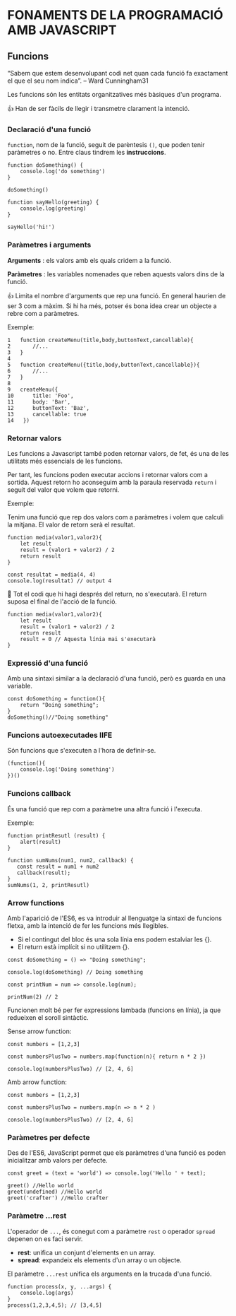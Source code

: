 # FONAMENTS DE LA PROGRAMACIÓ AMB JAVASCRIPT

##  **Funcions**

“Sabem que estem desenvolupant codi net quan cada funció fa exactament el que el seu nom indica”. – Ward Cunningham31

Les funcions són les entitats organitzatives més bàsiques d'un programa. 

👍 Han de ser fàcils de llegir i transmetre clarament la intenció.

###  **Declaració d'una funció**

```function```, nom de la funció, seguit de parèntesis ```()```, que poden tenir paràmetres o no. Entre claus tindrem les **instruccions**.

```
function doSomething() {
    console.log('do something')
}

doSomething()
```

```
function sayHello(greeting) {
    console.log(greeting)
}

sayHello('hi!')
```

###  **Paràmetres i arguments**

**Arguments** : els valors amb els quals cridem a la funció.

**Paràmetres** : les variables nomenades que reben aquests valors dins de la funció.

👍 Limita el nombre d'arguments que rep una funció. En general haurien de ser 3 com a màxim. Si hi ha més, potser és bona idea crear un objecte a rebre com a paràmetres.

Exemple:

```
1   function createMenu(title,body,buttonText,cancellable){
2       //...
3   }
4
5   function createMenu({title,body,buttonText,cancellable}){ 
6       //...
7   }
8   
9   createMenu({
10      title: 'Foo',
11      body: 'Bar', 
12      buttonText: 'Baz',       
13      cancellable: true
14   })
```
###  **Retornar valors**

Les funcions a Javascript també poden retornar valors, de fet, és una de les utilitats més essencials de les funcions.

Per tant, les funcions poden executar accions i retornar valors com a sortida. Aquest retorn ho aconseguim amb la paraula reservada ```return``` i seguit del valor que volem que retorni.

Exemple:

Tenim una funció que rep dos valors com a paràmetres i volem que calculi la mitjana. El valor de retorn serà el resultat.

```
function media(valor1,valor2){ 
   	let result
   	result = (valor1 + valor2) / 2 
   	return result
}

const resultat = media(4, 4)
console.log(resultat) // output 4
```

🚨 Tot el codi que hi hagi després del return, no s'executarà. El return suposa el final de l'acció de la funció.

```
function media(valor1,valor2){ 
   	let result
   	result = (valor1 + valor2) / 2 
   	return result
    result = 0 // Aquesta línia mai s'executarà
}
```
###  **Expressió d'una funció**

Amb una sintaxi similar a la declaració d'una funció, però es guarda en una variable.

```
const doSomething = function(){
	return "Doing something";
}
doSomething()//"Doing something"
```

###  **Funcions autoexecutades IIFE**

Són funcions que s'executen a l'hora de definir-se.

```
(function(){
	console.log('Doing something')
})()
```

###  **Funcions callback**

És una funció que rep com a paràmetre una altra funció i l'executa.

Exemple:
```
function printResutl (result) {
	alert(result)
}

function sumNums(num1, num2, callback) { 
   const result = num1 + num2
   callback(result);
}
sumNums(1, 2, printResutl)
```

###  **Arrow functions**

Amb l'aparició de l'ES6, es va introduir al llenguatge la sintaxi de funcions fletxa, amb la intenció de fer les funcions més llegibles.

- Si el contingut del bloc és una sola línia ens podem estalviar les {}.
- El return està implícit si no utilitzem {}.

```
const doSomething = () => "Doing something";

console.log(doSomething) // Doing something
```

```
const printNum = num => console.log(num);

printNum(2) // 2
```

Funcionen molt bé per fer expressions lambada (funcions en línia), ja que redueixen el soroll sintàctic.

Sense arrow function:
```
const numbers = [1,2,3]

const numbersPlusTwo = numbers.map(function(n){ return n * 2 })

console.log(numbersPlusTwo) // [2, 4, 6]
```

Amb arrow function:
```
const numbers = [1,2,3]

const numbersPlusTwo = numbers.map(n => n * 2 )

console.log(numbersPlusTwo) // [2, 4, 6]
```

###  **Paràmetres per defecte**

Des de l'ES6, JavaScript permet que els paràmetres d'una funció es poden inicialitzar amb valors per defecte.

```
const greet = (text = 'world') => console.log('Hello ' + text);

greet() //Hello world
greet(undefined) //Hello world
greet('crafter') //Hello crafter
```

###  **Paràmetre ...rest**

L'operador de ```...```, és conegut com a paràmetre ```rest``` o operador ```spread``` depenen on es faci servir.

- **rest**: unifica un conjunt d'elements en un array.
- **spread**: expandeix els elements d'un array o un objecte.

El paràmetre ```...rest``` unifica els arguments en la trucada d'una funció.

```
function process(x, y, ...args) {
	console.log(args)
}
process(1,2,3,4,5); // [3,4,5]
```





